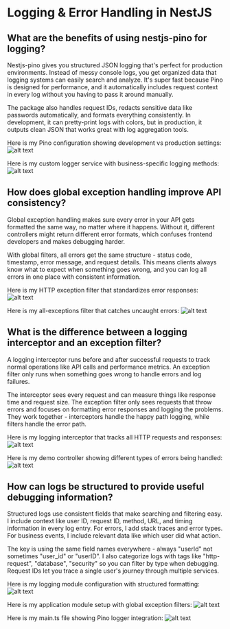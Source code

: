 # Logging & Error Handling in NestJS

## What are the benefits of using nestjs-pino for logging?
Nestjs-pino gives you structured JSON logging that's perfect for production environments. Instead of messy console logs, you get organized data that logging systems can easily search and analyze. It's super fast because Pino is designed for performance, and it automatically includes request context in every log without you having to pass it around manually.

The package also handles request IDs, redacts sensitive data like passwords automatically, and formats everything consistently. In development, it can pretty-print logs with colors, but in production, it outputs clean JSON that works great with log aggregation tools.

Here is my Pino configuration showing development vs production settings:
![alt text](image.png)

Here is my custom logger service with business-specific logging methods:
![alt text](image-1.png)

## How does global exception handling improve API consistency?
Global exception handling makes sure every error in your API gets formatted the same way, no matter where it happens. Without it, different controllers might return different error formats, which confuses frontend developers and makes debugging harder.

With global filters, all errors get the same structure - status code, timestamp, error message, and request details. This means clients always know what to expect when something goes wrong, and you can log all errors in one place with consistent information.

Here is my HTTP exception filter that standardizes error responses:
![alt text](image-2.png)

Here is my all-exceptions filter that catches uncaught errors:
![alt text](image-3.png)

## What is the difference between a logging interceptor and an exception filter?
A logging interceptor runs before and after successful requests to track normal operations like API calls and performance metrics. An exception filter only runs when something goes wrong to handle errors and log failures.

The interceptor sees every request and can measure things like response time and request size. The exception filter only sees requests that throw errors and focuses on formatting error responses and logging the problems. They work together - interceptors handle the happy path logging, while filters handle the error path.

Here is my logging interceptor that tracks all HTTP requests and responses:
![alt text](image-4.png)

Here is my demo controller showing different types of errors being handled:
![alt text](image-5.png)

## How can logs be structured to provide useful debugging information?
Structured logs use consistent fields that make searching and filtering easy. I include context like user ID, request ID, method, URL, and timing information in every log entry. For errors, I add stack traces and error types. For business events, I include relevant data like which user did what action.

The key is using the same field names everywhere - always "userId" not sometimes "user_id" or "userID". I also categorize logs with tags like "http-request", "database", "security" so you can filter by type when debugging. Request IDs let you trace a single user's journey through multiple services.

Here is my logging module configuration with structured formatting:
![alt text](image-6.png)

Here is my application module setup with global exception filters:
![alt text](image-7.png)

Here is my main.ts file showing Pino logger integration:
![alt text](image-8.png)